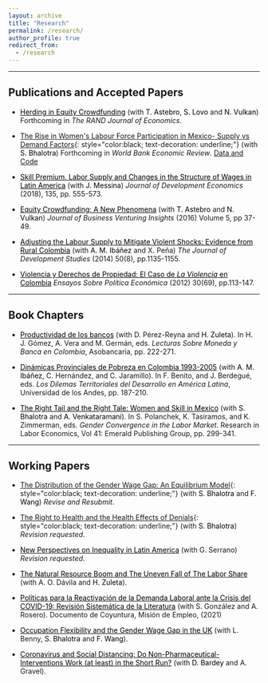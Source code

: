 ```yaml
---
layout: archive
title: "Research"
permalink: /research/
author_profile: true
redirect_from:
  - /research
---
```


<hr>

## Publications and Accepted Papers

* <a href="https://people.hec.edu/lovo/wp-content/uploads/sites/28/2023/01/Herding_Equity_Crowdfunding-4.pdf" style="color: black;">Herding in Equity Crowdfunding</a> (with <a href="https://www.hec.edu/en/faculty-research/faculty-directory/faculty-member/astebro-thomas" style="color: black; text-decoration: none;">T. Astebro</a>, <a href="https://people.hec.edu/lovo/" style="color: black; text-decoration: none;">S. Lovo</a> and <a href="https://www.ox.ac.uk/news-and-events/find-an-expert/professor-nir-vulkan" style="color: black; text-decoration: none;">N. Vulkan</a>) Forthcoming in *The RAND Journal of Economics*.
  
* [The Rise in Women's Labour Force Participation in Mexico- Supply vs Demand Factors](/files/Bhalotra-Fernandez-Mexico-FLFP-supply-demand.pdf){: style="color:black; text-decoration: underline;"} (with <a href="https://sites.google.com/site/srbhalotra/" style="color: black; text-decoration: none;">S. Bhalotra</a>) Forthcoming in *World Bank Economic Review*. [Data and Code](https://github.com/man-fern/Bhalotra-Fernandez-WBER-Replication)

* <a href="https://www.sciencedirect.com/science/article/abs/pii/S0304387818304905" style="color: black;">Skill Premium, Labor Supply and Changes in the Structure of Wages in Latin America</a> (with <a href="https://www.jsmessina.com/" style="color: black; text-decoration: none;">J. Messina</a>) *Journal of Development Economics* (2018), 135, pp. 555-573.

* <a href="https://www.sciencedirect.com/science/article/abs/pii/S2352673416300026" style="color: black;">Equity Crowdfunding: A New Phenomena</a> (with <a href="https://www.hec.edu/en/faculty-research/faculty-directory/faculty-member/astebro-thomas" style="color: black; text-decoration: none;">T. Astebro</a> and <a href="https://www.ox.ac.uk/news-and-events/find-an-expert/professor-nir-vulkan" style="color: black; text-decoration: none;">N. Vulkan</a>) *Journal of Business Venturing Insights* (2016) Volume 5, pp 37-49.

* <a href="https://www.tandfonline.com/doi/abs/10.1080/00220388.2014.919384" style="color: black;"> Adjusting the Labour Supply to Mitigate Violent Shocks: Evidence from Rural Colombia</a> (with <a href="http://www.anamariaibanez.net/" style="color: black; text-decoration: none;">A. M.  Ibáñez</a> and X. Peña) *The Journal of Development Studies* (2014) 50(8), pp.1135-1155.

* <a href="https://www.banrep.gov.co/sites/default/files/publicaciones/archivos/espe_art3_69.pdf" style="color: black;"> Violencia y Derechos de Propiedad: El Caso de *La Violencia* en Colombia</a> *Ensayos Sobre Política Económica* (2012) 30(69), pp.113-147.

<hr>

## Book Chapters

* <a href="https://www.asobancaria.com/wp-content/uploads/2022/08/Lecturas_Sobre_Moneda_y_Banca_en_Colombia_2022.pdf" style="color: black;">Productividad de los bancos</a> (with D. Pérez-Reyna and <a href="https://economia.uniandes.edu.co/zuleta" style="color: black; text-decoration: none;">H. Zuleta</a>). In H. J. Gómez, A. Vera and M. Germán, eds. *Lecturas Sobre Moneda y Banca en Colombia*, Asobancaria, pp. 222-271.

* <a href="https://www.jstor.org/stable/10.7440/j.ctt1g0b7ps" style="color: black;"> Dinámicas Provinciales de Pobreza en Colombia 1993-2005</a> (with <a href="http://www.anamariaibanez.net/" style="color: black; text-decoration: none;">A. M.  Ibáñez</a>, C. Hernández, and C. Jaramillo). In F. Benito, and J. Berdegué, eds. *Los Dilemas Territoriales del Desarrollo en América Latina*, Universidad de los Andes, pp. 187-210.

* <a href="https://www.emerald.com/insight/publication/doi/10.1108/S0147-9121201541" style="color: black;"> The Right Tail and the Right Tale: Women and Skill in Mexico</a> (with <a href="https://sites.google.com/site/srbhalotra/" style="color: black; text-decoration: none;">S. Bhalotra</a> and <a href="https://sites.google.com/site/atheendar/home" style="color: black; text-decoration: none;">A. Venkataramani</a>). In S. Polanchek, K. Tasiramos, and K. Zimmerman, eds. *Gender Convergence in the Labor Market*. Research in Labor Economics, Vol 41: Emerald Publishing Group, pp. 299-341.

<hr>

## Working Papers

* [The Distribution of the Gender Wage Gap: An Equilibrium Model](/files/Bhalotra-Fernandez-Wang-FLFP-eq-model.pdf){: style="color:black; text-decoration: underline;"} (with <a href="https://sites.google.com/site/srbhalotra/" style="color: black; text-decoration: none;">S. Bhalotra</a> and <a href="https://fanwangecon.github.io/" style="color: black; text-decoration: none;">F. Wang</a>) *Revise and Resubmit*. 

* [The Right to Health and the Health Effects of Denials](/files/Bhalotra-Fernandez-right-to-health.pdf){: style="color:black; text-decoration: underline;"} (with <a href="https://sites.google.com/site/srbhalotra/" style="color: black; text-decoration: none;">S. Bhalotra</a>) *Revision requested*.

* <a href="https://repositorio.uniandes.edu.co/handle/1992/58838" style="color: black;"> New Perspectives on Inequality in Latin America</a> (with G. Serrano) *Revision requested*.

* <a href="https://papers.ssrn.com/sol3/papers.cfm?abstract_id=3892487" style="color: black;">The Natural Resource Boom and The Uneven Fall of The Labor Share</a> (with A. O. Dávila and <a href="https://economia.uniandes.edu.co/zuleta" style="color: black; text-decoration: none;">H. Zuleta</a>).

* <a href="https://www.misionempleo.gov.co/Documentos%20compartidos/Doc_Coyuntura/Reactivacion_demanda_laboral.pdf" style="color: black;">Políticas para la Reactivación de la Demanda Laboral ante la Crisis del COVID-19: Revisión Sistemática de la Literatura</a> (with S. González and A. Rosero). Documento de Coyuntura, Misión de Empleo, (2021)

* <a href="https://fanwangecon.github.io/assets/UK_Flexibility_Gender_Wage_Gap.pdf" style="color: black;"> Occupation Flexibility and the Gender Wage Gap in the UK</a> (with L. Benny, <a href="https://sites.google.com/site/srbhalotra/" style="color: black; text-decoration: none;">S. Bhalotra</a> and <a href="https://fanwangecon.github.io/" style="color: black; text-decoration: none;">F. Wang</a>).

* <a href="https://www.iza.org/publications/dp/14095/coronavirus-and-social-distancing-do-non-pharmaceutical-interventions-work-at-least-in-the-short-run" style="color: black;"> Coronavirus and Social Distancing: Do Non-Pharmaceutical-Interventions Work (at least) in the Short Run?</a> (with <a href="https://sites.google.com/site/davidbardey/" style="color: black; text-decoration: none;">D. Bardey</a> and A. Gravel).
